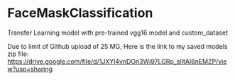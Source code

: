 # FaceMaskClassification
Transfer Learning model with pre-trained vgg16 model and custom_dataset





Due to limit of Github upload of 25 MG, Here is the link to my saved models zip file:
https://drive.google.com/file/d/1JXYl4vnDOn3Wi97LGRp_slItAI6nEMZP/view?usp=sharing

